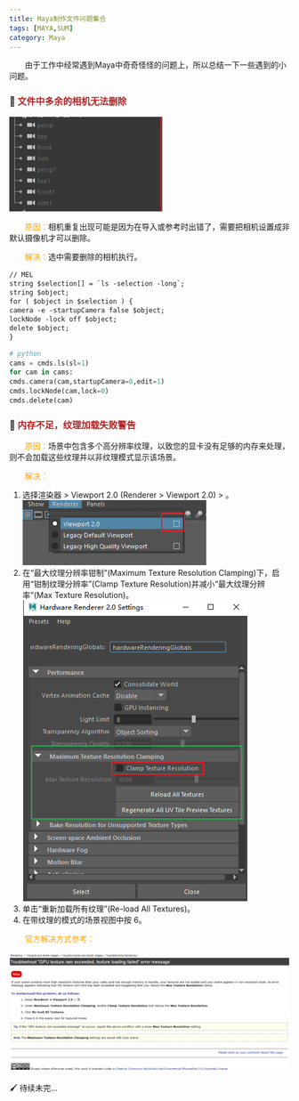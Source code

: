 ```yaml
---
title: Maya制作文件问题集合
tags: [MAYA,SUM]
category: Maya
---
```


&emsp;&emsp;由于工作中经常遇到Maya中奇奇怪怪的问题上，所以总结一下一些遇到的小问题。

### 🎥 <font color=FireBrick>文件中多余的相机无法删除</font>
![](Maya制作文件问题集合/相机无法删除.png)

&emsp;&emsp;<font color=orange>原因：</font>相机重复出现可能是因为在导入或参考时出错了，需要把相机设置成非默认摄像机才可以删除。

&emsp;&emsp;<font color=orange>解决：</font>选中需要删除的相机执行。

```mel
// MEL
string $selection[] = `ls -selection -long`;
string $object;
for ( $object in $selection ) {
camera -e -startupCamera false $object;
lockNode -lock off $object;
delete $object;
}
```

```python
# python
cams = cmds.ls(sl=1)
for cam in cams:
cmds.camera(cam,startupCamera=0,edit=1)
cmds.lockNode(cam,lock=0)
cmds.delete(cam)
```

### 🌄 <font color=FireBrick>内存不足，纹理加载失败警告</font>

&emsp;&emsp;<font color=orange>原因：</font>场景中包含多个高分辨率纹理，以致您的显卡没有足够的内存来处理，则不会加载这些纹理并以非纹理模式显示该场景。


&emsp;&emsp;<font color=orange>解决：</font>
1. 选择渲染器 > Viewport 2.0 (Renderer > Viewport 2.0) > 。  
![](Maya制作文件问题集合/vp渲染器.png)
2. 在“最大纹理分辨率钳制”(Maximum Texture Resolution Clamping)下，启用“钳制纹理分辨率”(Clamp Texture Resolution)并减小“最大纹理分辨率”(Max Texture Resolution)。  
![](Maya制作文件问题集合/设置最大纹理分辨率.png)
3. 单击“重新加载所有纹理”(Re-load All Textures)。
4. 在带纹理的模式的场景视图中按 6。

&emsp;&emsp;<font color=orange>官方解决方式参考：</font>

![](Maya制作文件问题集合/纹理官方解决.png)
	


🖌 待续未完...

